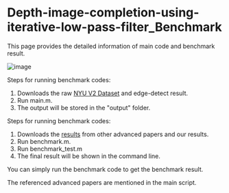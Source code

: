 # Depth-image-completion-using-iterative-low-pass-filter_Benchmark
This page provides the detailed information of  main code and benchmark result.

![image](https://github.com/Whachudoing/Depth-image-completion-using-iterative-low-pass-filter_Benchmark/assets/132032177/7d7ded91-3729-4ee1-a88b-1078b6e0db94)

Steps for running benchmark codes:
  1. Downloads the raw [NYU V2 Dataset](https://drive.google.com/file/d/1x9RrRvOtnaue3oMy8rPe2QelwJfMc_yV/view?usp=drive_link) and edge-detect result.
  2. Run main.m.
  4. The output will be stored in the "output" folder.


Steps for running benchmark codes:
  1. Downloads the [results](https://www.dropbox.com/scl/fi/6iat65voemzdta4obyin7/Dataset.7z?rlkey=72wbdsin71q4ar8f07y5en4v8&dl=0) from other advanced papers and our results.  
  2. Run benchmark.m.
  3. Run benchmark_test.m
  4. The final result will be shown in the command line.

You can simply run the benchmark code to get the benchmark result.

The referenced advanced papers are mentioned in the main script.

